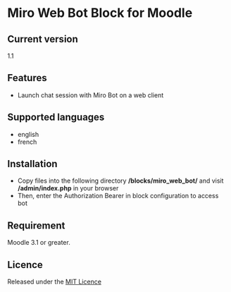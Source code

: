 # Miro Web Bot Block for Moodle #

## Current version ##

1.1

## Features ##
- Launch chat session with Miro Bot on a web client

## Supported languages ##
- english
- french

## Installation ##

- Copy files into the following directory **/blocks/miro_web_bot/** and visit **/admin/index.php** in your browser
- Then, enter the Authorization Bearer in block configuration to access bot

## Requirement ##

Moodle 3.1 or greater.

## Licence ##

Released under the [MIT Licence](https://opensource.org/licenses/MIT)
